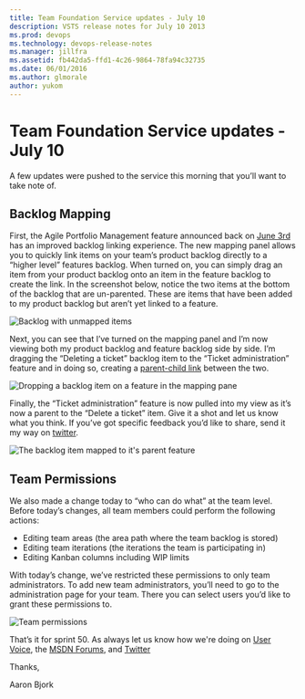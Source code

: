 ```yaml
---
title: Team Foundation Service updates - July 10
description: VSTS release notes for July 10 2013
ms.prod: devops
ms.technology: devops-release-notes
ms.manager: jillfra
ms.assetid: fb442da5-ffd1-4c26-9864-78fa94c32735
ms.date: 06/01/2016
ms.author: glmorale
author: yukom
---
```


# Team Foundation Service updates - July 10

A few updates were pushed to the service this morning that you’ll want to take note of. 

## Backlog Mapping

First, the Agile Portfolio Management feature announced back on [June 3rd](jun-03-team-services.md) has an improved backlog linking experience. The new mapping panel allows you to quickly link items on your team’s product backlog directly to a “higher level” features backlog. When turned on, you can simply drag an item from your product backlog onto an item in the feature backlog to create the link.  In the screenshot below, notice the two items at the bottom of the backlog that are un-parented.  These are items that have been added to my product backlog but aren’t yet linked to a feature.

![Backlog with unmapped items](_img/7_10_01.png)

Next, you can see that I’ve turned on the mapping panel and I’m now viewing both my product backlog and feature backlog side by side. I’m dragging the “Deleting a ticket” backlog item to the “Ticket administration” feature and in doing so, creating a [parent-child link](https://msdn.microsoft.com/library/dd286633.aspx) between the two.

![Dropping a backlog item on a feature in the mapping pane](_img/7_10_02.png)

Finally, the “Ticket administration” feature is now pulled into my view as it’s now a parent to the “Delete a ticket” item.  Give it a shot and let us know what you think.  If you’ve got specific feedback you’d like to share, send it my way on [twitter](https://twitter.com/aaronbjork).

![The backlog item mapped to it's parent feature](_img/7_10_03.png)

## Team Permissions

We also made a change today to “who can do what” at the team level. Before today’s changes, all team members could perform the following actions:

- Editing team areas (the area path where the team backlog is stored)
- Editing team iterations (the iterations the team is participating in)
- Editing Kanban columns including WIP limits

With today’s change, we’ve restricted these permissions to only team administrators. To add new team administrators, you’ll need to go to the administration page for your team. There you can select users you’d like to grant these permissions to.

![Team permissions](_img/7_10_04.png)

That’s it for sprint 50. As always let us know how we're doing on [User Voice](https://visualstudio.uservoice.com/forums/330519-vso), the [MSDN Forums](https://social.msdn.microsoft.com/Forums/TFService/threads), and [Twitter](http://twitter.com/search?q=%23tfservice)

Thanks,

Aaron Bjork
